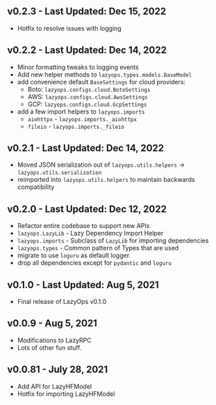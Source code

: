 ## v0.2.3 - Last Updated: Dec 15, 2022
- Hotfix to resolve issues with logging

## v0.2.2 - Last Updated: Dec 14, 2022
- Minor formatting tweaks to logging events
- Add new helper methods to `lazyops.types.models.BaseModel`
- add convenience default `BaseSettings` for cloud providers:
    - Boto: `lazyops.configs.cloud.BotoSettings`
    - AWS: `lazyops.configs.cloud.AwsSettings`
    - GCP: `lazyops.configs.cloud.GcpSettings`
- add a few import helpers to `lazyops.imports`
    - `aiohttpx` - `lazyops.imports._aiohttpx` 
    - `fileio` - `lazyops.imports._fileio`


## v0.2.1 - Last Updated: Dec 14, 2022
- Moved JSON serialization out of `lazyops.utils.helpers` -> `lazyops.utils.serialization`
 - reimported into `lazyops.utils.helpers` to maintain backwards compatibility


## v0.2.0 - Last Updated: Dec 12, 2022
- Refactor entire codebase to support new APIs
- `lazyops.LazyLib` - Lazy Dependency Import Helper
- `lazyops.imports` - Subclass of `LazyLib` for importing dependencies
- `lazyops.types` - Common pattern of Types that are used
- migrate to use `loguru` as default logger.
- drop all dependencies except for `pydantic` and `loguru`


## v0.1.0 - Last Updated: Aug 5, 2021
- Final release of LazyOps v0.1.0


## v0.0.9 - Aug 5, 2021
- Modifications to LazyRPC
- Lots of other fun stuff.

## v0.0.81 - July 28, 2021

- Add API for LazyHFModel
- Hotfix for importing LazyHFModel
